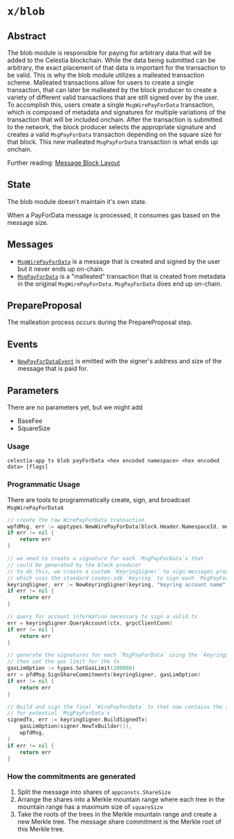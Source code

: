 # `x/blob`

## Abstract

The blob module is responsible for paying for arbitrary data that will be added to the Celestia blockchain. While the data being submitted can be arbitrary, the exact placement of that data is important for the transaction to be valid. This is why the blob module utilizes a malleated transaction scheme. Malleated transactions allow for users to create a single transaction, that can later be malleated by the block producer to create a variety of different valid transactions that are still signed over by the user. To accomplish this, users create a single `MsgWirePayForData` transaction, which is composed of metadata and signatures for multiple variations of the transaction that will be included onchain. After the transaction is submitted to the network, the block producer selects the appropriate signature and creates a valid `MsgPayForData` transaction depending on the square size for that block. This new malleated `MsgPayForData` transaction is what ends up onchain.

Further reading: [Message Block Layout](https://github.com/celestiaorg/celestia-specs/blob/master/src/rationale/message_block_layout.md)

## State

The blob module doesn't maintain it's own state.

When a PayForData message is processed, it consumes gas based on the message size.

## Messages

- [`MsgWirePayForData`](https://github.com/celestiaorg/celestia-app/blob/29e0a2751182499f7dc03598eabfc8d049ae62cb/x/payment/types/tx.pb.go#L32-L40) is a message that is created and signed by the user but it never ends up on-chain.
- [`MsgPayForData`](https://github.com/celestiaorg/celestia-app/blob/29e0a2751182499f7dc03598eabfc8d049ae62cb/x/payment/types/tx.pb.go#L209-L219) is a "malleated" transaction that is created from metadata in the original `MsgWirePayForData`. `MsgPayForData` does end up on-chain.

## PrepareProposal

The malleation process occurs during the PrepareProposal step.

## Events

- [`NewPayForDataEvent`](https://github.com/celestiaorg/celestia-app/pull/213/files#diff-1ce55bda42cf160deca2e5ea1f4382b65f3b689c7e00c88085d7ce219e77303dR17-R21) is emitted with the signer's address and size of the message that is paid for.

## Parameters

There are no parameters yet, but we might add

- BaseFee
- SquareSize

### Usage

```shell
celestia-app tx blob payForData <hex encoded namespace> <hex encoded data> [flags]
```

### Programmatic Usage

There are tools to programmatically create, sign, and broadcast `MsgWirePayForData`s

```go
// create the raw WirePayForData transaction
wpfdMsg, err := apptypes.NewWirePayForData(block.Header.NamespaceId, message, 16, 32, 64, 128)
if err != nil {
    return err
}

// we need to create a signature for each `MsgPayForData`s that
// could be generated by the block producer
// to do this, we create a custom `KeyringSigner` to sign messages programmatically
// which uses the standard cosmos-sdk `Keyring` to sign each `MsgPayForData`
keyringSigner, err := NewKeyringSigner(keyring, "keyring account name", "chain-id-1")
if err != nil {
    return err
}

// query for account information necessary to sign a valid tx
err = keyringSigner.QueryAccount(ctx, grpcClientConn)
if err != nil {
    return err
}

// generate the signatures for each `MsgPayForData` using the `KeyringSigner`,
// then set the gas limit for the tx
gasLimOption := types.SetGasLimit(200000)
err = pfdMsg.SignShareCommitments(keyringSigner, gasLimOption)
if err != nil {
    return err
}

// Build and sign the final `WirePayForData` tx that now contains the signatures
// for potential `MsgPayForData`s
signedTx, err := keyringSigner.BuildSignedTx(
    gasLimOption(signer.NewTxBuilder()),
    wpfdMsg,
)
if err != nil {
    return err
}
```

<!-- markdownlint-enable MD010 -->

### How the commitments are generated

1. Split the message into shares of `appconsts.ShareSize`
2. Arrange the shares into a Merkle mountain range where each tree in the mountain range has a maximum size of `squareSize`
3. Take the roots of the trees in the Merkle mountain range and create a new Merkle tree. The message share commitment is the Merkle root of this Merkle tree.
